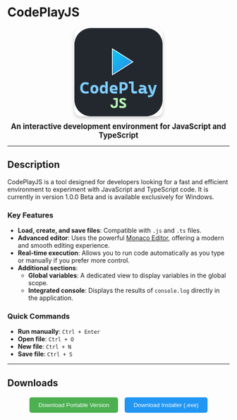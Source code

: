# CodePlayJS

<div align="center">
  <img src="./logo.png" alt="CodePlayJS Logo" width="200" style="border-radius: 15px; box-shadow: 0 4px 8px rgba(0, 0, 0, 0.2);" />
</div>

<div align="center" style="font-size: 1.2em; margin-top: 10px;">
  <strong>An interactive development environment for JavaScript and TypeScript</strong>
</div>

---

## Description

CodePlayJS is a tool designed for developers looking for a fast and efficient environment to experiment with JavaScript and TypeScript code. It is currently in version 1.0.0 Beta and is available exclusively for Windows.

### Key Features

- **Load, create, and save files**: Compatible with `.js` and `.ts` files.
- **Advanced editor**: Uses the powerful [Monaco Editor](https://microsoft.github.io/monaco-editor/), offering a modern and smooth editing experience.
- **Real-time execution**: Allows you to run code automatically as you type or manually if you prefer more control.
- **Additional sections**:
  - **Global variables**: A dedicated view to display variables in the global scope.
  - **Integrated console**: Displays the results of `console.log` directly in the application.

### Quick Commands

- **Run manually**: `Ctrl + Enter`
- **Open file**: `Ctrl + O`
- **New file**: `Ctrl + N`
- **Save file**: `Ctrl + S`

---

## Downloads

<div align="center" style="display: flex; justify-content: center; gap: 15px; margin-top: 20px;">
  <a href="https://drive.google.com/file/d/19lyTdRvgc9XkE6ASzhawdvlHjY9SrjvI/view?usp=drive_link" style="text-decoration: none;">
    <button style="padding: 10px 20px; background-color: #4CAF50; color: white; border: none; border-radius: 5px; cursor: pointer;">
      Download Portable Version
    </button>
  </a>
  <a href="https://drive.google.com/file/d/1vIjd3JOoiL7NH1k4LQMSTVBPGXVw-p9m/view?usp=drive_link" style="text-decoration: none;">
    <button style="padding: 10px 20px; background-color: #2196F3; color: white; border: none; border-radius: 5px; cursor: pointer;">
      Download Installer (.exe)
    </button>
  </a>
</div>